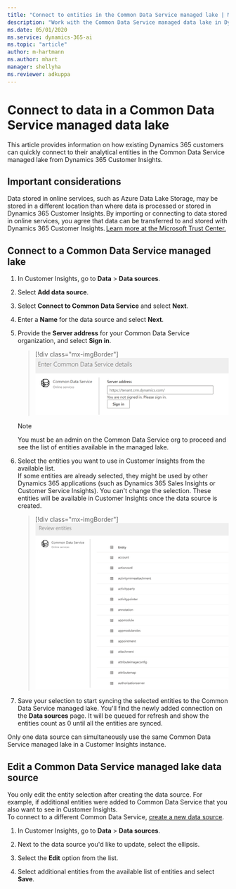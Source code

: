 ```yaml
---
title: "Connect to entities in the Common Data Service managed lake | Microsoft Docs"
description: "Work with the Common Data Service managed data lake in Dynamics 365 Customer Insights."
ms.date: 05/01/2020
ms.service: dynamics-365-ai
ms.topic: "article"
author: m-hartmann
ms.author: mhart
manager: shellyha
ms.reviewer: adkuppa
---
```


# Connect to data in a Common Data Service managed data lake

This article provides information on how existing Dynamics 365 customers can quickly connect to their analytical entities in the Common Data Service managed lake from Dynamics 365 Customer Insights.

## Important considerations

Data stored in online services, such as Azure Data Lake Storage, may be stored in a different location than where data is processed or stored in Dynamics 365 Customer Insights. By importing or connecting to data stored in online services, you agree that data can be transferred to and stored with Dynamics 365 Customer Insights. [Learn more at the Microsoft Trust Center.](https://www.microsoft.com/trust-center)

## Connect to a Common Data Service managed lake

1. In Customer Insights, go to **Data** > **Data sources**.

2. Select **Add data source**.

3. Select **Connect to Common Data Service** and select **Next**.

4. Enter a **Name** for the data source and select **Next**.

5. Provide the **Server address** for your Common Data Service organization, and select **Sign in**.

   > [!div class="mx-imgBorder"]
   > ![Dialog box to enter Common Data Service server address](media/enter-CDS-org-details.png)

   > [!NOTE]
   > You must be an admin on the Common Data Service org to proceed and see the list of entities available in the managed lake.

6. Select the entities you want to use in Customer Insights from the available list.    
   If some entities are already selected, they might be used by other Dynamics 365 applications (such as Dynamics 365 Sales Insights or Customer Service Insights). You can't change the selection. These entities will be available in Customer Insights once the data source is created.

   > [!div class="mx-imgBorder"]
   > ![Dialog box showing a list of entities in the Common Data Service org](media/select-analytical-entities.png)

7. Save your selection to start syncing the selected entities to the Common Data Service managed lake. You'll find the newly added connection on the **Data sources** page. It will be queued for refresh and show the entities count as 0 until all the entities are synced.

Only one data source can simultaneously use the same Common Data Service managed lake in a Customer Insights instance.

## Edit a Common Data Service managed lake data source

You only edit the entity selection after creating the data source. For example, if additional entities were added to Common Data Service that you also want to see in Customer Insights.    
To connect to a different Common Data Service, [create a new data source](#connect-to-a-common-data-service-managed-lake).

1. In Customer Insights, go to **Data** > **Data sources**.

2. Next to the data source you'd like to update, select the ellipsis.

3. Select the **Edit** option from the list.

4. Select additional entities from the available list of entities and select **Save**.
